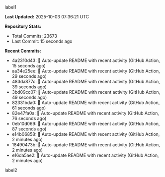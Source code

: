 
label1 
<!-- ACTIVITY_START -->
**Last Updated:** 2025-10-03 07:36:21 UTC

**Repository Stats:**
- Total Commits: 23673
- Last Commit: 15 seconds ago

**Recent Commits:**
- 4a2310d43: 🤖 Auto-update README with recent activity (GitHub Action, 15 seconds ago)
- aa34e25ee: 🤖 Auto-update README with recent activity (GitHub Action, 29 seconds ago)
- 483da877c: 🤖 Auto-update README with recent activity (GitHub Action, 39 seconds ago)
- 3bd09cc07: 🤖 Auto-update README with recent activity (GitHub Action, 49 seconds ago)
- 82331bda0: 🤖 Auto-update README with recent activity (GitHub Action, 61 seconds ago)
- 82e47fa0a: 🤖 Auto-update README with recent activity (GitHub Action, 76 seconds ago)
- 0eb10d069: 🤖 Auto-update README with recent activity (GitHub Action, 87 seconds ago)
- e14b06858: 🤖 Auto-update README with recent activity (GitHub Action, 2 minutes ago)
- 18490473b: 🤖 Auto-update README with recent activity (GitHub Action, 2 minutes ago)
- e16da5ae2: 🤖 Auto-update README with recent activity (GitHub Action, 2 minutes ago)
<!-- ACTIVITY_END -->

label2
